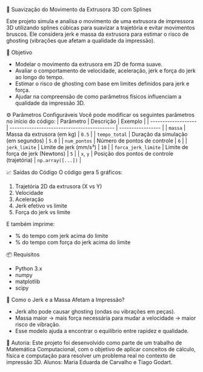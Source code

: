 🧵 Suavização do Movimento da Extrusora 3D com Splines

Este projeto simula e analisa o movimento de uma extrusora de impressora 3D utilizando splines cúbicas para suavizar a trajetória e evitar movimentos bruscos. 
Ele considera jerk e massa da extrusora para estimar o risco de ghosting (vibrações que afetam a qualidade da impressão).


🎯 Objetivo
- Modelar o movimento da extrusora em 2D de forma suave.
- Avaliar o comportamento de velocidade, aceleração, jerk e força do jerk ao longo do tempo.
- Estimar o risco de ghosting com base em limites definidos para jerk e força.
- Ajudar na compreensão de como parâmetros físicos influenciam a qualidade da impressão 3D.


⚙️ Parâmetros Configuráveis
Você pode modificar os seguintes parâmetros no início do código:
| Parâmetro           | Descrição                                   | Exemplo           |
| ------------------- | ------------------------------------------- | ----------------- |
| `massa`             | Massa da extrusora (em kg)                  | `0.5`             |
| `tempo_total`       | Duração da simulação (em segundos)          | `5.0`             |
| `num_pontos`        | Número de pontos de controle                | `6`               |
| `jerk_limite`       | Limite de jerk (mm/s³)                      | `10`              |
| `forca_jerk_limite` | Limite de força de jerk (Newtons)           | `5`               |
| `x`, `y`            | Posição dos pontos de controle (trajetória) | `np.array([...])` |


📈 Saídas do Código
O código gera 5 gráficos:
1. Trajetória 2D da extrusora (X vs Y)
2. Velocidade
3. Aceleração
4. Jerk efetivo vs limite
5. Força do jerk vs limite

E também imprime:
- % do tempo com jerk acima do limite
- % do tempo com força do jerk acima do limite


📦 Requisitos
- Python 3.x
- numpy
- matplotlib
- scipy


🧠 Como o Jerk e a Massa Afetam a Impressão?
- Jerk alto pode causar ghosting (ondas ou vibrações em peças).
- Massa maior → mais força necessária para mudar a velocidade → maior risco de vibração.
- Esse modelo ajuda a encontrar o equilíbrio entre rapidez e qualidade.

🧰 Autoria: 
Este projeto foi desenvolvido como parte de um trabalho de Matemática Computacional, com o objetivo de aplicar conceitos de cálculo, física e computação para resolver um problema real no contexto de impressão 3D. 
Alunos: Maria Eduarda de Carvalho e Tiago Godart.


